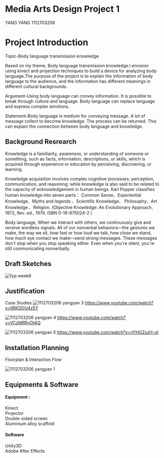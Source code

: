 # Media Arts Design Project 1

YANG YANG 1112703206

# Project Introduction
Topic-Body language transmission knowledge

Based on my theme, Body language transmission knowledge.I envision using kinect and projection techniques to build a device for analyzing body language.The purpose of the project is to explain the information of body language to the audience, and the information has different meanings in different cultural backgrounds.

Argument-Using body language can convey information. It is possible to break through culture and language. 
Body language can replace language and express complex emotions.

Statement-Body language is medium for conveying message.
A lot of message collect to become knowledge.
The process can be returned.
This can explain the connection between body language and knowledge.

## Background Resrearch

Knowledge is a familiarity, awareness, or understanding of someone or something, such as facts, information, descriptions, or skills, which is acquired through experience or education by perceiving, discovering, or learning.

Knowledge acquisition involves complex cognitive processes: perception, communication, and reasoning; while knowledge is also said to be related to the capacity of acknowledgement in human beings.
Karl Popper classifies human knowledge into seven parts： Common Sense、Experiential Knowledge、Myths and legends 、Scientific Knowledge、 Philosophy、Art Knowledge 、Religion. (Objective Knowledge: An Evolutionary Approach, 1972, Rev. ed., 1979, ISBN 0-19-875024-2 )

Body language, When we interact with others, we continuously give and receive wordless signals. All of our nonverbal behaviors—the gestures we make, the way we sit, how fast or how loud we talk, how close we stand, how much eye contact we make—send strong messages. These messages don't stop when you stop speaking either. Even when you're silent, you're still communicating nonverbally.


## Draft Sketches

![fyp week6](https://user-images.githubusercontent.com/34509330/35629925-d9cc86a8-06da-11e8-97b6-5c7852ad90d1.png)

## Justification
Case Studies
![1112703206 yangyan 3](https://user-images.githubusercontent.com/34509330/35630309-0e1036c0-06dc-11e8-98d5-e5ed8e5d21f8.png)
https://www.youtube.com/watch?v=tlRKDDU4z5Y


![1112703206 yangyan 4](https://user-images.githubusercontent.com/34509330/35630405-4c061f1c-06dc-11e8-9cb1-cf0cd42b15dc.png)
https://www.youtube.com/watch?v=VCzMRRyDt4Q


![1112703206 yangyan 5](https://user-images.githubusercontent.com/34509330/35630503-8f621ed2-06dc-11e8-8b71-59f74bc9f813.png)
https://www.youtube.com/watch?v=nYHGZszH-qI

## Installation Planning
Floorplan & Interaction Flow

![1112703206 yangyan 1](https://user-images.githubusercontent.com/34509330/35630999-ba8d78ee-06dd-11e8-8e6e-1a80b27941a8.png)

## Equipments & Software

#### Equipment : 
Kinect
<br>Projector 
<br>Double-sided screen
<br>Aluminium alloy scaffold


#### Software
Unity3D
<br>Adobe After Effects
